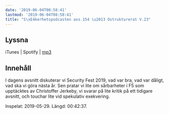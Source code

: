 ```yaml
---
date: '2019-06-04T08:58:41'
lastmod: '2019-06-04T08:58:41'
title: "S\xE4kerhetspodcasten avs.154 \u2013 Ostrukturerat V.23"
---
```

## Lyssna

iTunes \| Spotify \| [mp3](http://traffic.libsyn.com/sakerhetspodcasten/2019-05-29_Ostrukturerat.mp3)


## Innehåll

I dagens avsnitt diskuterar vi Security Fest 2019, vad var bra, vad var dåligt, vad
ska vi göra nästa år. Sen pratar vi lite om sårbarheter i F5 som upptäcktes av Christoffer
Jerkeby, vi svarar på lite kritik på ett tidigare avsnitt, och touchar lite vid spekulativ
exekvering.

Inspelat: 2019-05-29. Längd: 00:42:37.
